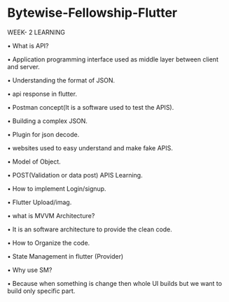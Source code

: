 # Bytewise-Fellowship-Flutter
WEEK- 2 LEARNING 

•	What is API?

•	Application programming interface used as middle layer between client and server.

•	Understanding the format of JSON.

•	api response in flutter.

•	Postman concept(It is a software used to test the APIS).

•	Building a complex JSON.

•	Plugin for json decode.

•	websites used to easy understand and make fake APIS.

•	Model of Object.

•	POST(Validation or data post) APIS Learning.

•	How to implement Login/signup.

•	Flutter Upload/imag.

•	what is MVVM Architecture?

•	It is an software architecture to provide the clean code.

•	How to Organize the code.

•	State Management in flutter (Provider)

•	Why use SM? 

•	Because when something is change then whole UI builds but we want to build only specific part.
